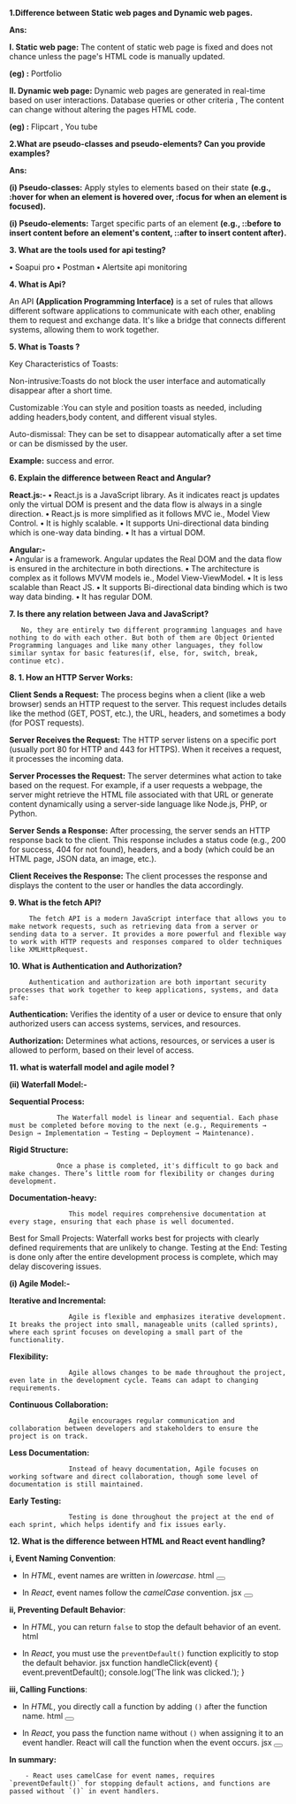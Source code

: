 **1.Difference between Static web pages and Dynamic web pages.**

**Ans:**

**I. Static web page:**
        The content of static web page is fixed and does not chance unless the page's HTML code is manually updated.

**(eg) :**  Portfolio

**II. Dynamic web page:**
    Dynamic web pages are generated in real-time based on user interactions. Database queries or other criteria , The content can change without altering the pages HTML code.

**(eg) :** Flipcart , You tube


**2.What are pseudo-classes and pseudo-elements? Can you provide examples?**

**Ans:**
    
   **(i)  Pseudo-classes:**  Apply styles to elements based on their state **(e.g., :hover for when an element is hovered over, :focus for when an element is focused).**
    
   **(i)  Pseudo-elements:**  Target specific parts of an element **(e.g., ::before to insert content before an element's content, ::after to insert content after).**


**3. What are the tools used for api testing?**
    
   **•** Soapui pro
   **•** Postman
   **•** Alertsite api monitoring   

**4. What is Api?**
    
   An API **(Application Programming Interface)** is a set of rules that allows different software applications to communicate with each other, enabling them to request and exchange data. It's like a bridge that connects different systems, allowing them to work together.


**5. What is Toasts ?**

Key Characteristics of Toasts:

Non-intrusive:Toasts do not block the user interface and automatically disappear after a short time.

Customizable :You can style and position toasts as needed, including adding headers,body content, and different visual styles.

Auto-dismissal: They can be set to disappear automatically after a set time or can be dismissed by the user.

 **Example:** success and error. 


**6. Explain the difference between React and Angular?**
 
   **React.js:-**
      **•**	React.js is a JavaScript library. As it indicates react js updates only the virtual DOM is present and the data flow is always in a single direction.
      **•**	React.js is more simplified as it follows MVC ie., Model View Control.
      **•**	It is highly scalable.
      **•**	It supports Uni-directional data binding which is one-way data binding.
      **•**	It has a virtual DOM.     

   **Angular:-**   
      **•**	Angular is a framework. Angular updates the Real DOM and the data flow is ensured in the architecture in both directions.
      **•**	The architecture is complex as it follows MVVM models ie., Model View-ViewModel. 
      **•**	It is less scalable than React JS.
      **•**	It supports Bi-directional data binding which is two way data binding.
      **•**	It has regular DOM.  


**7. Is there any relation between Java and JavaScript?**
       
       No, they are entirely two different programming languages and have nothing to do with each other. But both of them are Object Oriented Programming languages and like many other languages, they follow similar syntax for basic features(if, else, for, switch, break, continue etc).          


**8. 1. How an HTTP Server Works:**

   **Client Sends a Request:**
         The process begins when a client (like a web browser) sends an HTTP request to the server. This request includes details like the method (GET, POST, etc.), the URL, headers, and sometimes a body (for POST requests).

   **Server Receives the Request:**
         The HTTP server listens on a specific port (usually port 80 for HTTP and 443 for HTTPS). When it receives a request, it processes the incoming data.

   **Server Processes the Request:**
         The server determines what action to take based on the request. For example, if a user requests a webpage, the server might retrieve the HTML file associated with that URL or generate content dynamically using a server-side language like Node.js, PHP, or Python.
   
   **Server Sends a Response:**
         After processing, the server sends an HTTP response back to the client. This response includes a status code (e.g., 200 for success, 404 for not found), headers, and a body (which could be an HTML page, JSON data, an image, etc.).

   **Client Receives the Response:**
         The client processes the response and displays the content to the user or handles the data accordingly.


**9. What is the fetch API?**
         
         The fetch API is a modern JavaScript interface that allows you to make network requests, such as retrieving data from a server or sending data to a server. It provides a more powerful and flexible way to work with HTTP requests and responses compared to older techniques like XMLHttpRequest.


**10. What is Authentication and Authorization?**
         
         Authentication and authorization are both important security processes that work together to keep applications, systems, and data safe: 
 
   **Authentication:**
         Verifies the identity of a user or device to ensure that only authorized users can access systems, services, and resources. 
 
   **Authorization:**
         Determines what actions, resources, or services a user is allowed to perform, based on their level of access.


**11. what is waterfall model and agile model ?**

   **(ii) Waterfall Model:-**

   **Sequential Process:**
               
                The Waterfall model is linear and sequential. Each phase must be completed before moving to the next (e.g., Requirements → Design → Implementation → Testing → Deployment → Maintenance).

   **Rigid Structure:**
           
                Once a phase is completed, it's difficult to go back and make changes. There’s little room for flexibility or changes during development.

   **Documentation-heavy:**
                   
                   This model requires comprehensive documentation at every stage, ensuring that each phase is well documented.
Best for Small Projects: Waterfall works best for projects with clearly defined requirements that are unlikely to change.
Testing at the End: Testing is done only after the entire development process is complete, which may delay discovering issues.

   **(i) Agile Model:-**

   **Iterative and Incremental:**
                   
                   Agile is flexible and emphasizes iterative development. It breaks the project into small, manageable units (called sprints), where each sprint focuses on developing a small part of the functionality.

   **Flexibility:**
                   
                   Agile allows changes to be made throughout the project, even late in the development cycle. Teams can adapt to changing requirements.

   **Continuous Collaboration:**
   
                   Agile encourages regular communication and collaboration between developers and stakeholders to ensure the project is on track.

   **Less Documentation:**
                   
                   Instead of heavy documentation, Agile focuses on working software and direct collaboration, though some level of documentation is still maintained.

   **Early Testing:**
   
                   Testing is done throughout the project at the end of each sprint, which helps identify and fix issues early.


**12. What is the difference between HTML and React event handling?**

 **i, Event Naming Convention**:
   
   - In *HTML*, event names are written in *lowercase*.
     html
     <button onclick="activateLasers()"></button>
     
   - In *React*, event names follow the *camelCase* convention.
     jsx
     <button onClick={activateLasers}></button>
     
 **ii, Preventing Default Behavior**:
   
   - In *HTML*, you can return `false` to stop the default behavior of an event.
     html
     <a href="#" onclick="console.log('The link was clicked.'); return false;"></a>
     
   - In *React*, you must use the `preventDefault()` function explicitly to stop the default behavior.
     jsx
     function handleClick(event) {
       event.preventDefault();
       console.log('The link was clicked.');
     }
     <a href="#" onClick={handleClick}></a>
     
 **iii, Calling Functions**:
   
   - In *HTML*, you directly call a function by adding `()` after the function name.
     html
     <button onclick="activateLasers()"></button>
     
   - In *React*, you pass the function name without `()` when assigning it to an event handler. React will call the function when the event occurs.
     jsx
     <button onClick={activateLasers}></button>     

   **In summary:**

        - React uses camelCase for event names, requires `preventDefault()` for stopping default actions, and functions are passed without `()` in event handlers.
